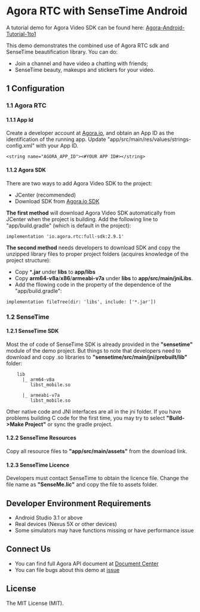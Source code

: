 # Agora RTC with SenseTime Android

A tutorial demo for Agora Video SDK can be found here: [Agora-Android-Tutorial-1to1](https://github.com/AgoraIO/Basic-Video-Call/tree/master/One-to-One-Video/Agora-Android-Tutorial-1to1)

This demo demonstrates the combined use of Agora RTC sdk and SenseTime beautification library. You can do:

- Join a channel and have video a chatting with friends;
- SenseTime beauty, makeups and stickers for your video.

## 1 Configuration

### 1.1 Agora RTC
#### 1.1.1 App Id

Create a developer account at [Agora.io](https://dashboard.agora.io/signin/), and obtain an App ID as the identification of the running app. Update "app/src/main/res/values/strings-config.xml" with your App ID.

```
<string name="AGORA_APP_ID"><#YOUR APP ID#></string>
```

#### 1.1.2 Agora SDK

There are two ways to add Agora Video SDK to the project:

* JCenter (recommended)
* Download SDK from [Agora.io SDK](https://docs.agora.io/en/Agora%20Platform/downloads)

**The first method** will download Agora Video SDK automatically from JCenter when the project is building. Add the following line to "app/build.gradle" (which is default in the project):
```
implementation 'io.agora.rtc:full-sdk:2.9.1'
```

**The second method** needs developers to download SDK and copy the unzipped library files to proper project folders (acquires knowledge of the project structure):

* Copy ***.jar** under **libs** to **app/libs**
* Copy **arm64-v8a**/**x86**/**armeabi-v7a** under **libs** to **app/src/main/jniLibs**.
* Add the fllowing code in the property of the dependence of the "app/build.gradle":

```
implementation fileTree(dir: 'libs', include: ['*.jar'])
```

### 1.2 SenseTime

#### 1.2.1 SenseTime SDK

Most the of code of SenseTime SDK is already provided in the **"sensetime"** module of the demo project. But things to note that developers need to download and copy .so libraries to **"sensetime/src/main/jni/prebuilt/lib"** folder:
```
    lib
      |_ arm64-v8a
         libst_mobile.so
         
      |_ armeabi-v7a
         libst_mobile.so
```

Other native code and JNI interfaces are all in the jni folder. If you have problems building C code for the first time, you may try to select **"Build->Make Project"** or sync the gradle project.

#### 1.2.2 SenseTime Resources

Copy all resource files to **"app/src/main/assets"** from the download link.


#### 1.2.3 SenseTime Licence

Developers must contact SenseTime to obtain the licence file. Change the file name as **"SenseMe.lic"** and copy the file to assets folder.


## Developer Environment Requirements
- Android Studio 3.1 or above
- Real devices (Nexus 5X or other devices)
- Some simulators may have functions missing or have performance issue

## Connect Us

- You can find full Agora API document at [Document Center](https://docs.agora.io/en/)
- You can file bugs about this demo at [issue](https://github.com/AgoraIO/Advanced-Video/issues)

## License

The MIT License (MIT).